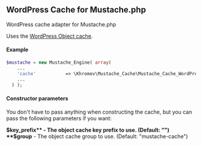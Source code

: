 ## WordPress Cache for Mustache.php

WordPress cache adapter for Mustache.php

Uses the [WordPress Object cache](http://codex.wordpress.org/Class_Reference/WP_Object_Cache).

#### Example

```php
$mustache = new Mustache_Engine( array(
    ...
    'cache'           => \Khromov\Mustache_Cache\Mustache_Cache_WordPressCache()
    ...
  ) );
```

#### Constructor parameters

You don't have to pass anything when constructing the cache, but you can pass the following parameters if you want:

**$key_prefix** - The object cache key prefix to use. (Default: "")  
**$group** - The object cache group to use. (Default: "mustache-cache")